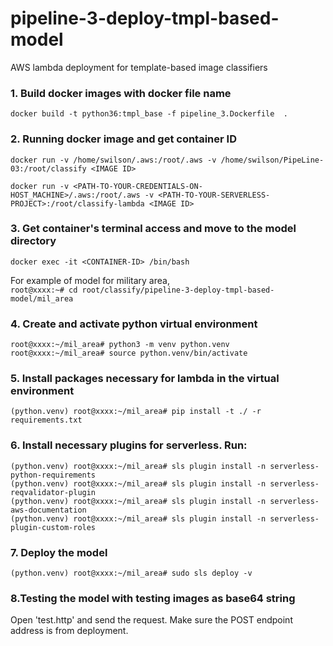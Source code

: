 # pipeline-3-deploy-tmpl-based-model
AWS lambda deployment for template-based image classifiers

### 1. Build docker images with docker file name
`docker build -t python36:tmpl_base -f pipeline_3.Dockerfile  .`


### 2. Running docker image and get container ID
`docker run -v /home/swilson/.aws:/root/.aws -v /home/swilson/PipeLine-03:/root/classify <IMAGE ID>`  
  
`docker run -v <PATH-TO-YOUR-CREDENTIALS-ON-HOST_MACHINE>/.aws:/root/.aws -v <PATH-TO-YOUR-SERVERLESS-PROJECT>:/root/classify-lambda <IMAGE ID>`

### 3. Get container's terminal access and move to the model directory
`docker exec -it <CONTAINER-ID> /bin/bash`  

For example of model for military area,   
`root@xxxx:~# cd root/classify/pipeline-3-deploy-tmpl-based-model/mil_area`

### 4. Create and activate python virtual environment
`root@xxxx:~/mil_area# python3 -m venv python.venv`  
`root@xxxx:~/mil_area# source python.venv/bin/activate`  

### 5. Install packages necessary for lambda in the virtual environment
`(python.venv) root@xxxx:~/mil_area# pip install -t ./ -r requirements.txt`


### 6. Install necessary plugins for serverless. Run:  
`(python.venv) root@xxxx:~/mil_area# sls plugin install -n serverless-python-requirements`  
`(python.venv) root@xxxx:~/mil_area# sls plugin install -n serverless-reqvalidator-plugin`  
`(python.venv) root@xxxx:~/mil_area# sls plugin install -n serverless-aws-documentation`  
`(python.venv) root@xxxx:~/mil_area# sls plugin install -n serverless-plugin-custom-roles`  


### 7. Deploy the model
`(python.venv) root@xxxx:~/mil_area# sudo sls deploy -v`



### 8.Testing the model with testing images as base64 string
Open 'test.http' and send the request. Make sure the POST endpoint address is from deployment.
